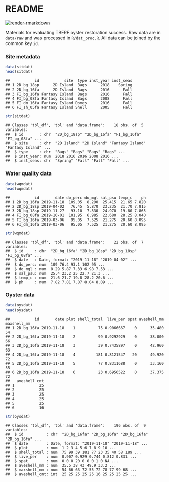 
# README

[![render-rmarkdown](https://github.com/tbep-tech/tberf-oyster/workflows/Render%20Rmarkdown/badge.svg)](https://github.com/tbep-tech/tberf-oyster/actions)

Materials for evaluating TBERF oyster restoration success. Raw data are
in `data/raw` and was processed in `R/dat_proc.R`. All data can be
joined by the common key `id`.

### Site metadata

``` r
data(sitdat)
head(sitdat)
```

    ##           id           site  type inst_year inst_seas
    ## 1 2D_bg_18sp      2D Island  Bags      2018    Spring
    ## 2 2D_bg_16fa      2D Island  Bags      2016      Fall
    ## 3 FI_bg_16fa Fantasy Island  Bags      2016      Fall
    ## 4 FI_bg_08fa Fantasy Island  Bags      2008      Fall
    ## 5 FI_dm_16fa Fantasy Island Domes      2016      Fall
    ## 6 FI_sh_05fa Fantasy Island Shell      2005      Fall

``` r
str(sitdat)
```

    ## Classes 'tbl_df', 'tbl' and 'data.frame':    18 obs. of  5 variables:
    ##  $ id       : chr  "2D_bg_18sp" "2D_bg_16fa" "FI_bg_16fa" "FI_bg_08fa" ...
    ##  $ site     : chr  "2D Island" "2D Island" "Fantasy Island" "Fantasy Island" ...
    ##  $ type     : chr  "Bags" "Bags" "Bags" "Bags" ...
    ##  $ inst_year: num  2018 2016 2016 2008 2016 ...
    ##  $ inst_seas: chr  "Spring" "Fall" "Fall" "Fall" ...

### Water quality data

``` r
data(wqmdat)
head(wqmdat)
```

    ##           id       date do_perc do_mgl sal_psu temp_c    ph
    ## 1 2D_bg_16fa 2019-11-18  109.05  8.290  25.415  21.65 7.820
    ## 2 2D_bg_18sp 2019-04-02   76.45  5.870  23.235  21.70 7.815
    ## 3 2D_bg_18sp 2019-11-27   93.10  7.330  24.970  19.80 7.865
    ## 4 FI_bg_08fa 2019-10-01  101.95  6.985  22.680  28.25 8.040
    ## 5 FI_bg_16fa 2019-03-06   95.05  7.525  21.275  20.60 8.095
    ## 6 FI_dm_16fa 2019-03-06   95.05  7.525  21.275  20.60 8.095

``` r
str(wqmdat)
```

    ## Classes 'tbl_df', 'tbl' and 'data.frame':    22 obs. of  7 variables:
    ##  $ id     : chr  "2D_bg_16fa" "2D_bg_18sp" "2D_bg_18sp" "FI_bg_08fa" ...
    ##  $ date   : Date, format: "2019-11-18" "2019-04-02" ...
    ##  $ do_perc: num  109 76.4 93.1 102 95 ...
    ##  $ do_mgl : num  8.29 5.87 7.33 6.98 7.53 ...
    ##  $ sal_psu: num  25.4 23.2 25 22.7 21.3 ...
    ##  $ temp_c : num  21.6 21.7 19.8 28.2 20.6 ...
    ##  $ ph     : num  7.82 7.81 7.87 8.04 8.09 ...

### Oyster data

``` r
data(oysdat)
head(oysdat)
```

    ##           id       date plot shell_total  live_per spat aveshell_mm maxshell_mm
    ## 1 2D_bg_16fa 2019-11-18    1          75 0.9066667    0      35.480          54
    ## 2 2D_bg_16fa 2019-11-18    2          99 0.9292929    0      38.000          66
    ## 3 2D_bg_16fa 2019-11-18    3          39 0.7435897    0      42.960          63
    ## 4 2D_bg_16fa 2019-11-18    4         181 0.8121547   20      49.920          72
    ## 5 2D_bg_16fa 2019-11-18    5          77 0.8311688    0      33.160          55
    ## 6 2D_bg_16fa 2019-11-18    6          23 0.6956522    0      37.375          72
    ##   aveshell_cnt
    ## 1           25
    ## 2           25
    ## 3           25
    ## 4           25
    ## 5           25
    ## 6           16

``` r
str(oysdat)
```

    ## Classes 'tbl_df', 'tbl' and 'data.frame':    196 obs. of  9 variables:
    ##  $ id          : chr  "2D_bg_16fa" "2D_bg_16fa" "2D_bg_16fa" "2D_bg_16fa" ...
    ##  $ date        : Date, format: "2019-11-18" "2019-11-18" ...
    ##  $ plot        : num  1 2 3 4 5 6 7 8 9 10 ...
    ##  $ shell_total : num  75 99 39 181 77 23 35 40 58 189 ...
    ##  $ live_per    : num  0.907 0.929 0.744 0.812 0.831 ...
    ##  $ spat        : num  0 0 0 20 0 0 0 1 0 NA ...
    ##  $ aveshell_mm : num  35.5 38 43 49.9 33.2 ...
    ##  $ maxshell_mm : num  54 66 63 72 55 72 78 77 99 68 ...
    ##  $ aveshell_cnt: int  25 25 25 25 25 16 25 25 25 25 ...
